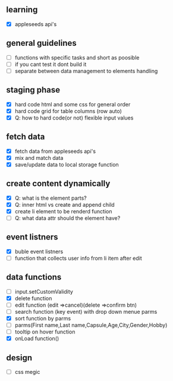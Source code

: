 ## learning

- [x] appleseeds api's

## general guidelines

- [ ] functions with specific tasks and short as poosible
- [ ] if you cant test it dont build it
- [ ] separate between data management to elements handling

## staging phase

- [x] hard code html and some css for general order
- [x] hard code grid for table columns (row auto)
- [x] Q: how to hard code(or not) flexible input values

## fetch data

- [x] fetch data from appleseeds api's
- [x] mix and match data
- [x] save/update data to local storage function

## create content dynamically

- [x] Q: what is the element parts?
- [x] Q: inner html vs create and append child
- [x] create li element to be renderd function
- [ ] Q: what data attr should the element have?

## event listners

- [x] buble event listners
- [ ] function that collects user info from li item after edit

## data functions

- [ ] input.setCustomValidity
- [x] delete function
- [ ] edit function (edit =>cancel)(delete =>confirm btn)
- [ ] search function (key event) with drop down menue parms
- [x] sort function by parms
- [ ] parms(First name,Last name,Capsule,Age,City,Gender,Hobby)
- [ ] tooltip on hover function
- [x] onLoad function()

## design

- [ ] css megic

